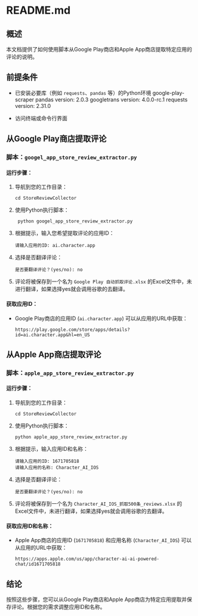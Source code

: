 # README.md

## 概述
本文档提供了如何使用脚本从Google Play商店和Apple App商店提取特定应用的评论的说明。

## 前提条件
- 已安装必要库（例如 `requests`、`pandas` 等）的Python环境
google-play-scraper
pandas version: 2.0.3
googletrans version: 4.0.0-rc.1
requests version: 2.31.0

- 访问终端或命令行界面

## 从Google Play商店提取评论

### 脚本：`googel_app_store_review_extractor.py`

#### 运行步骤：
1. 导航到您的工作目录：
   ```
   cd StoreReviewCollector
   ```
2. 使用Python执行脚本：
   ```
    python googel_app_store_review_extractor.py 
   ```
3. 根据提示，输入您希望提取评论的应用ID：
   ```
   请输入应用的ID: ai.character.app
   ```
4. 选择是否翻译评论：
   ```
   是否要翻译评论？(yes/no): no
   ```
5. 评论将被保存到一个名为 `Google Play 自动抓取评论.xlsx` 的Excel文件中，未进行翻译，如果选择yes就会调用谷歌的去翻译。

#### 获取应用ID：
- Google Play商店的应用ID (`ai.character.app`) 可以从应用的URL中获取：
  ```
  https://play.google.com/store/apps/details?id=ai.character.app&hl=en_US
  ```

## 从Apple App商店提取评论

### 脚本：`apple_app_store_review_extractor.py`

#### 运行步骤：
1. 导航到您的工作目录：
   ```
   cd StoreReviewCollector
   ```
2. 使用Python执行脚本：
   ```
   python apple_app_store_review_extractor.py
   ```
3. 根据提示，输入应用ID和名称：
   ```
   请输入应用的ID: 1671705818
   请输入应用的名称: Character_AI_IOS
   ```
4. 选择是否翻译评论：
   ```
   是否要翻译评论？(yes/no): no
   ```
5. 评论将被保存到一个名为 `Character_AI_IOS_抓取500条_reviews.xlsx` 的Excel文件中，未进行翻译，如果选择yes就会调用谷歌的去翻译。

#### 获取应用ID和名称：
- Apple App商店的应用ID (`1671705818`) 和应用名称 (`Character_AI_IOS`) 可以从应用的URL中获取：
  ```
  https://apps.apple.com/us/app/character-ai-ai-powered-chat/id1671705818
  ```

## 结论
按照这些步骤，您可以从Google Play商店和Apple App商店为特定应用提取并保存评论。根据您的需求调整应用ID和名称。
